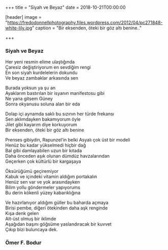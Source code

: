 +++
title = "Siyah ve Beyaz"
date = 2018-10-21T00:00:00


[header]
image = "https://fredodonnellphotography.files.wordpress.com/2012/04/pc271848-white-lily.jpg"
caption = "Bir eksenden, öteki bir göz altı benine.."

+++

### Siyah ve Beyaz
Her yeni resmin elime ulaştığında <br/>
Çaresiz değiştiriyorum en sevdiğim rengi<br/>
En son siyah kurdelelerin dokundu<br/>
Ve beyaz zambaklar arkasında sen<br/>

Burada yoksun ya şu an<br/>
Ayaklarım bastırılan bir isyanın manifestosu gibi<br/>
Ne yana gitsem Güney<br/>
Sonra okyanusu soluna alan bir eda<br/>

Dolap içi aynamda saklı bu sızının her türde frekansı<br/>
Sen aklımdayken bakamıyorum öyle<br/>
Jilet gibi kayarım diye korkuyorum<br/>
Bir eksenden, öteki bir göz altı benine<br/>

Prenses gibiydin, Rapunzel’in belki Asyalı çok üst bir modeli<br/>
Henüz bu kadar yükselmedi hiçbir dağ<br/>
Bal gibi damlayabilen uzun bir kıtada<br/>
Daha önceden aşık olunan dümdüz havzalarından <br/>
Geçerken çok kültürlü bir kargaşaya<br/>
 
Öksürüğümü geçiremiyor<br/>
Kabuk ve içindeki vitamin aldığım portakalın <br/>
Henüz sen var ve yok arasındayken<br/>
Bilim yollu göndermeler yapıyorums<br/>
Bu derin kökenli yüzey kabarıklığına<br/>

Ve hazırlanıyor aldığım güller bu baharda açmaya<br/>
Birisi pembe, diğeri ötekinden daha aşk renginde<br/>
Kışa denk gelen<br/>
Alt-üst olmuş bir iklimde<br/>
Aşağıdan başını göğsüme yaslandıracak bir kuvvet<br/>
Çıkıp bizi buluncaya dek.<br/>

### Ömer F. Bodur